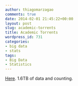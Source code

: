 ```yaml
---
author: thiagomarzagao
comments: true
date: 2014-02-01 21:45:22+00:00
layout: post
slug: academic-torrents
title: Academic Torrents
wordpress_id: 731
categories:
- big data
- stats
tags:
- Big Data
- Statistics
---
```


[Here](http://academictorrents.com/). 1.6TB of data and counting.
